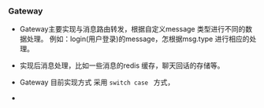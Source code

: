 ### Gateway
- Gateway主要实现与消息路由转发，根据自定义message 类型进行不同的数据处理。
    例如：login(用户登录)的message，怎根据msg.type 进行相应的处理。
- 实现后消息处理，比如一些消息的redis 缓存，聊天回话的存储等。
- Gateway 目前实现方式 采用 `switch case ` 方式，
  
- 